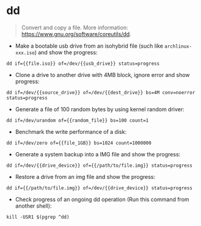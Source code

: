 # dd

> Convert and copy a file.
> More information: <https://www.gnu.org/software/coreutils/dd>.

- Make a bootable usb drive from an isohybrid file (such like `archlinux-xxx.iso`) and show the progress:

`dd if={{file.iso}} of=/dev/{{usb_drive}} status=progress`

- Clone a drive to another drive with 4MB block, ignore error and show progress:

`dd if=/dev/{{source_drive}} of=/dev/{{dest_drive}} bs=4M conv=noerror status=progress`

- Generate a file of 100 random bytes by using kernel random driver:

`dd if=/dev/urandom of={{random_file}} bs=100 count=1`

- Benchmark the write performance of a disk:

`dd if=/dev/zero of={{file_1GB}} bs=1024 count=1000000`

- Generate a system backup into a IMG file and show the progress:

`dd if=/dev/{{drive_device}} of={{/path/to/file.img}} status=progress`

- Restore a drive from an img file and show the progress:

`dd if={{/path/to/file.img}} of=/dev/{{drive_device}} status=progress`

- Check progress of an ongoing dd operation (Run this command from another shell):

`kill -USR1 $(pgrep ^dd)`
